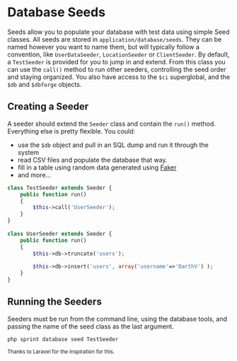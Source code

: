# Database Seeds
Seeds allow you to populate your database with test data using simple Seed classes. All seeds are stored in `application/database/seeds`. They can be named however you want to name them, but will typically follow a convention, like `UserDataSeeder`, `LocationSeeder` or `ClientSeeder`. By default, a `TestSeeder` is provided for you to jump in and extend. From this class you can use the `call()` method to run other seeders, controlling the seed order and staying organized. You also have access to the `$ci` superglobal, and the `$db` and `$dbforge` objects. 

## Creating a Seeder
A seeder should extend the `Seeder` class and contain the `run()` method. Everything else is pretty flexible. You could:

- use the `$db` object and pull in an SQL dump and run it through the system
- read CSV files and populate the database that way.
- fill in a table using random data generated using [Faker](https://github.com/fzaninotto/Faker)
- and more...

```php
class TestSeeder extends Seeder {
	public function run()
	{
		$this->call('UserSeeder');
	}
}
	
class UserSeeder extends Seeder {
	public function run()
	{
		$this->db->truncate('users');
		
		$this->db->insert('users', array('username'=>'DarthV') );
	}
}
```

## Running the Seeders
Seeders must be run from the command line, using the database tools, and passing the name of the seed class as the last argument.

	php sprint database seed TestSeeder

	

<small>Thanks to Laravel for the inspiration for this.</small>